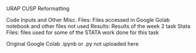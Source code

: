 URAP CUSP Reformatting

Code Inputs and Other Misc. Files: Files accessed in Google Golab notebook and other files not used
Results: Results of the week 2 task
Stata Files: files used for some of the STATA work done for this task

Original Google Colab .ipynb or .py not uploaded here
